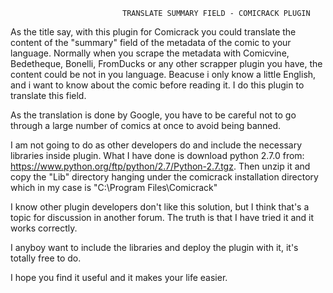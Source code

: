 
                             TRANSLATE SUMMARY FIELD - COMICRACK PLUGIN 

As the title say, with this plugin for Comicrack you could translate the content of the "summary" field of the metadata of the comic
to your language. Normally when you scrape the metadata with Comicvine, Bedetheque, Bonelli, FromDucks or any other scrapper plugin you have, the content could be not in you language. 
Beacuse i only know a little English, and i want to know about the comic before reading it. I do this plugin to translate this field.

As the translation is done by Google, you have to be careful not to go through a large number of comics at once to avoid being banned.

I am not going to do as other developers do and include the necessary libraries inside plugin. What I have done is download python 2.7.0 from:
https://www.python.org/ftp/python/2.7/Python-2.7.tgz. 
Then unzip it and copy the "Lib" directory hanging under the comicrack installation directory which in my case is "C:\Program Files\Comicrack"

I know other plugin developers don't like this solution, but I think that's a topic for discussion in another forum.
The truth is that I have tried it and it works correctly.

I anyboy want to include the libraries and deploy the plugin with it, it's totally free to do.

I hope you find it useful and it makes your life easier.

